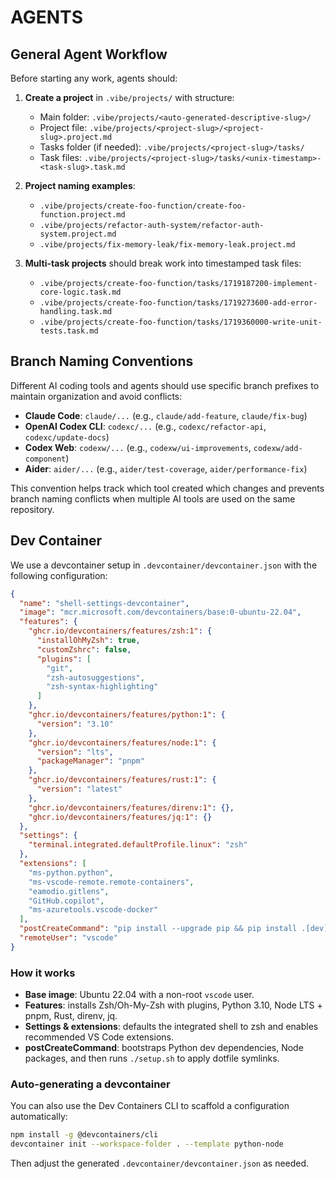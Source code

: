 # AGENTS

## General Agent Workflow

Before starting any work, agents should:

1. **Create a project** in `.vibe/projects/` with structure:
   - Main folder: `.vibe/projects/<auto-generated-descriptive-slug>/`
   - Project file: `.vibe/projects/<project-slug>/<project-slug>.project.md`
   - Tasks folder (if needed): `.vibe/projects/<project-slug>/tasks/`
   - Task files: `.vibe/projects/<project-slug>/tasks/<unix-timestamp>-<task-slug>.task.md`

2. **Project naming examples**:
   - `.vibe/projects/create-foo-function/create-foo-function.project.md`
   - `.vibe/projects/refactor-auth-system/refactor-auth-system.project.md`
   - `.vibe/projects/fix-memory-leak/fix-memory-leak.project.md`

3. **Multi-task projects** should break work into timestamped task files:
   - `.vibe/projects/create-foo-function/tasks/1719187200-implement-core-logic.task.md`
   - `.vibe/projects/create-foo-function/tasks/1719273600-add-error-handling.task.md`
   - `.vibe/projects/create-foo-function/tasks/1719360000-write-unit-tests.task.md`

## Branch Naming Conventions

Different AI coding tools and agents should use specific branch prefixes to maintain organization and avoid conflicts:

- **Claude Code**: `claude/...` (e.g., `claude/add-feature`, `claude/fix-bug`)
- **OpenAI Codex CLI**: `codexc/...` (e.g., `codexc/refactor-api`, `codexc/update-docs`)
- **Codex Web**: `codexw/...` (e.g., `codexw/ui-improvements`, `codexw/add-component`)
- **Aider**: `aider/...` (e.g., `aider/test-coverage`, `aider/performance-fix`)

This convention helps track which tool created which changes and prevents branch naming conflicts when multiple AI tools are used on the same repository.

## Dev Container

We use a devcontainer setup in `.devcontainer/devcontainer.json` with the following configuration:

```json
{
  "name": "shell-settings-devcontainer",
  "image": "mcr.microsoft.com/devcontainers/base:0-ubuntu-22.04",
  "features": {
    "ghcr.io/devcontainers/features/zsh:1": {
      "installOhMyZsh": true,
      "customZshrc": false,
      "plugins": [
        "git",
        "zsh-autosuggestions",
        "zsh-syntax-highlighting"
      ]
    },
    "ghcr.io/devcontainers/features/python:1": {
      "version": "3.10"
    },
    "ghcr.io/devcontainers/features/node:1": {
      "version": "lts",
      "packageManager": "pnpm"
    },
    "ghcr.io/devcontainers/features/rust:1": {
      "version": "latest"
    },
    "ghcr.io/devcontainers/features/direnv:1": {},
    "ghcr.io/devcontainers/features/jq:1": {}
  },
  "settings": {
    "terminal.integrated.defaultProfile.linux": "zsh"
  },
  "extensions": [
    "ms-python.python",
    "ms-vscode-remote.remote-containers",
    "eamodio.gitlens",
    "GitHub.copilot",
    "ms-azuretools.vscode-docker"
  ],
  "postCreateCommand": "pip install --upgrade pip && pip install .[dev] && pnpm install && ./setup.sh",
  "remoteUser": "vscode"
}
```

### How it works

- **Base image**: Ubuntu 22.04 with a non-root `vscode` user.
- **Features**: installs Zsh/Oh-My-Zsh with plugins, Python 3.10, Node LTS + pnpm, Rust, direnv, jq.
- **Settings & extensions**: defaults the integrated shell to zsh and enables recommended VS Code extensions.
- **postCreateCommand**: bootstraps Python dev dependencies, Node packages, and then runs `./setup.sh` to apply dotfile symlinks.

### Auto-generating a devcontainer

You can also use the Dev Containers CLI to scaffold a configuration automatically:

```bash
npm install -g @devcontainers/cli
devcontainer init --workspace-folder . --template python-node
```

Then adjust the generated `.devcontainer/devcontainer.json` as needed.